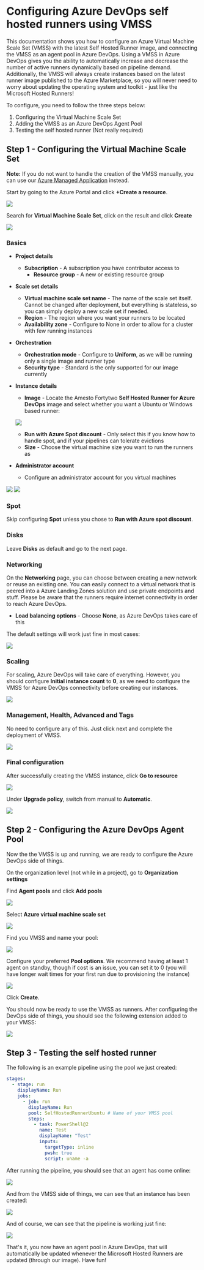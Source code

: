 # Configuring Azure DevOps self hosted runners using VMSS

This documentation shows you how to configure an Azure Virtual Machine Scale Set (VMSS) with the latest Self Hosted Runner image, and connecting the VMSS as an agent pool in Azure DevOps. Using a VMSS in Azure DevOps gives you the ability to automatically increase and decrease the number of active runners dynamically based on pipeline demand. Additionally, the VMSS will always create instances based on the latest runner image published to the Azure Marketplace, so you will never need to worry about updating the operating system and toolkit - just like the Microsoft Hosted Runners!

To configure, you need to follow the three steps below:

1. Configuring the Virtual Machine Scale Set
2. Adding the VMSS as an Azure DevOps Agent Pool
3. Testing the self hosted runner (Not really required)

## Step 1 - Configuring the Virtual Machine Scale Set

**Note:** If you do not want to handle the creation of the VMSS manually, you can use our [Azure Managed Application](./azuredevops-managedapp.md) instead.

Start by going to the Azure Portal and click **+Create a resource**. 

![](media/20230914091454.png)

Search for **Virtual Machine Scale Set**, click on the result and click **Create**

![](media/20230914091624.png)

### Basics

- **Project details**
    - **Subscription** - A subscription you have contributor access to
        - **Resource group** - A new or existing resource group
- **Scale set details**
    - **Virtual machine scale set name** - The name of the scale set itself. Cannot be changed after deployment, but everything is stateless, so you can simply deploy a new scale set if needed.
    - **Region** - The region where you want your runners to be located
    - **Availability zone** - Configure to None in order to allow for a cluster with few running instances
- **Orchestration**
    - **Orchestration mode** - Configure to **Uniform**, as we will be running only a single image and runner type
    - **Security type** - Standard is the only supported for our image currently
- **Instance details**
    - **Image** - Locate the Amesto Fortytwo **Self Hosted Runner for Azure DevOps** image and select whether you want a Ubuntu or Windows based runner:

    ![](media/20230914092637.png)

    - **Run with Azure Spot discount** - Only select this if you know how to handle spot, and if your pipelines can tolerate evictions
    - **Size** - Choose the virtual machine size you want to run the runners as
- **Administrator account**
    - Configure an administrator account for you virtual machines

![](media/20230914091817.png)
![](media/20230914092429.png)

### Spot

Skip configuring **Spot** unless you chose to **Run with Azure spot discount**.

### Disks

Leave **Disks** as default and go to the next page.

### Networking

On the **Networking** page, you can choose between creating a new network or reuse an existing one. You can easily connect to a virtual network that is peered into a Azure Landing Zones solution and use private endpoints and stuff. Please be aware that the runners require internet connectivity in order to reach Azure DevOps.

- **Load balancing options** - Choose **None**, as Azure DevOps takes care of this

The default settings will work just fine in most cases:

![](media/20230914093403.png)

### Scaling

For scaling, Azure DevOps will take care of everything. However, you should configure **Initial instance count** to **0**, as we need to configure the VMSS for Azure DevOps connectivity before creating our instances.

![](media/20230914093755.png)

### Management, Health, Advanced and Tags

No need to configure any of this. Just click next and complete the deployment of VMSS.

![](media/20230914093939.png)

### Final configuration

After successfully creating the VMSS instance, click **Go to resource**

![](media/20230914094919.png)

Under **Upgrade policy**, switch from manual to **Automatic**.

![](media/20230914095007.png)

## Step 2 - Configuring the Azure DevOps Agent Pool

Now the the VMSS is up and running, we are ready to configure the Azure DevOps side of things. 

On the organization level (not while in a project), go to **Organization settings**

Find **Agent pools** and click **Add pools**

![](media/20230914095252.png)

Select **Azure virtual machine scale set**

![](media/20230914095739.png)

Find you VMSS and name your pool:

![](media/20230914095932.png)

Configure your preferred **Pool options**. We recommend having at least 1 agent on standby, though if cost is an issue, you can set it to 0 (you will have longer wait times for your first run due to provisioning the instance)

![](media/20230914100312.png)

Click **Create**.

You should now be ready to use the VMSS as runners. After configuring the DevOps side of things, you should see the following extension added to your VMSS:

![](media/20230914100432.png)

## Step 3 - Testing the self hosted runner

The following is an example pipeline using the pool we just created:

```yaml
stages:
  - stage: run
    displayName: Run
    jobs:
      - job: run
        displayName: Run
        pool: SelfHostedRunnerUbuntu # Name of your VMSS pool
        steps:
          - task: PowerShell@2
            name: Test
            displayName: "Test"
            inputs:
              targetType: inline
              pwsh: true
              script: uname -a
```

After running the pipeline, you should see that an agent has come online:

![](media/20230914101257.png)

And from the VMSS side of things, we can see that an instance has been created:

![](media/20230914101321.png)

And of course, we can see that the pipeline is working just fine:

![](media/20230914101652.png)

That's it, you now have an agent pool in Azure DevOps, that will automatically be updated whenever the Microsoft Hosted Runners are updated (through our image). Have fun!